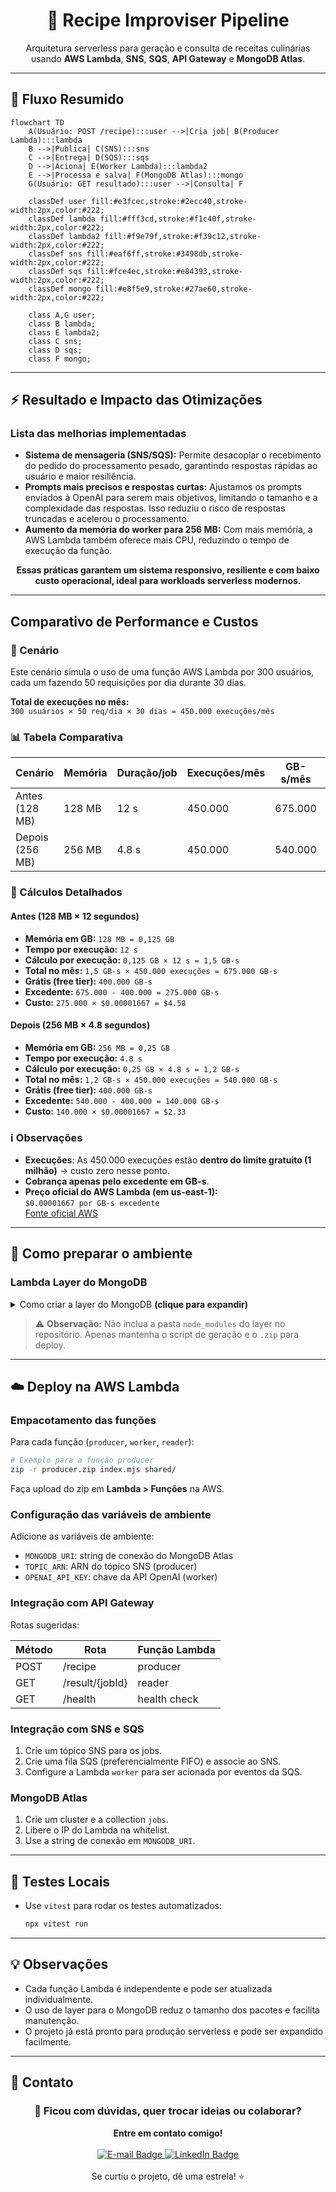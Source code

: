 
<div align="center">
   <h1>🍳 Recipe Improviser Pipeline</h1>
   <p>Arquitetura serverless para geração e consulta de receitas culinárias usando <b>AWS Lambda</b>, <b>SNS</b>, <b>SQS</b>, <b>API Gateway</b> e <b>MongoDB Atlas</b>.</p>
</div>

---

## 🔄 Fluxo Resumido

```mermaid
flowchart TD
    A(Usuário: POST /recipe):::user -->|Cria job| B(Producer Lambda):::lambda
    B -->|Publica| C(SNS):::sns
    C -->|Entrega| D(SQS):::sqs
    D -->|Aciona| E(Worker Lambda):::lambda2
    E -->|Processa e salva| F(MongoDB Atlas):::mongo
    G(Usuário: GET resultado):::user -->|Consulta| F

    classDef user fill:#e3fcec,stroke:#2ecc40,stroke-width:2px,color:#222;
    classDef lambda fill:#fff3cd,stroke:#f1c40f,stroke-width:2px,color:#222;
    classDef lambda2 fill:#f9e79f,stroke:#f39c12,stroke-width:2px,color:#222;
    classDef sns fill:#eaf6ff,stroke:#3498db,stroke-width:2px,color:#222;
    classDef sqs fill:#fce4ec,stroke:#e84393,stroke-width:2px,color:#222;
    classDef mongo fill:#e8f5e9,stroke:#27ae60,stroke-width:2px,color:#222;

    class A,G user;
    class B lambda;
    class E lambda2;
    class C sns;
    class D sqs;
    class F mongo;
```


---

## ⚡ Resultado e Impacto das Otimizações

### Lista das melhorias implementadas

- **Sistema de mensageria (SNS/SQS):** Permite desacoplar o recebimento do pedido do processamento pesado, garantindo respostas rápidas ao usuário e maior resiliência.
- **Prompts mais precisos e respostas curtas:** Ajustamos os prompts enviados à OpenAI para serem mais objetivos, limitando o tamanho e a complexidade das respostas. Isso reduziu o risco de respostas truncadas e acelerou o processamento.
- **Aumento da memória do worker para 256 MB:** Com mais memória, a AWS Lambda também oferece mais CPU, reduzindo o tempo de execução da função.


<p align="center"><b>Essas práticas garantem um sistema responsivo, resiliente e com baixo custo operacional, ideal para workloads serverless modernos.</b></p>

---

## Comparativo de Performance e Custos
### 📌 Cenário

Este cenário simula o uso de uma função AWS Lambda por 300 usuários, cada um fazendo 50 requisições por dia durante 30 dias.

**Total de execuções no mês:**  
`300 usuários × 50 req/dia × 30 dias = 450.000 execuções/mês`


### 📊 Tabela Comparativa

| **Cenário**            | **Memória** | **Duração/job** | **Execuções/mês** | **GB-s/mês** | **GB-s pagos** | **Custo (USD)** |
|------------------------|-------------|------------------|-------------------|--------------|----------------|-----------------|
| Antes (128 MB)         | 128 MB      | 12 s             | 450.000           | 675.000      | 275.000        | **$4.58**       |
| Depois (256 MB)        | 256 MB      | 4.8 s            | 450.000           | 540.000      | 140.000        | **$2.33**       |


### 🧮 Cálculos Detalhados

#### **Antes (128 MB × 12 segundos)**

- **Memória em GB:** `128 MB = 0,125 GB`
- **Tempo por execução:** `12 s`
- **Cálculo por execução:** `0,125 GB × 12 s = 1,5 GB-s`
- **Total no mês:** `1,5 GB-s × 450.000 execuções = 675.000 GB-s`
- **Grátis (free tier):** `400.000 GB-s`
- **Excedente:** `675.000 - 400.000 = 275.000 GB-s`
- **Custo:** `275.000 × $0.00001667 = $4.58`

#### **Depois (256 MB × 4.8 segundos)**

- **Memória em GB:** `256 MB = 0,25 GB`
- **Tempo por execução:** `4.8 s`
- **Cálculo por execução:** `0,25 GB × 4.8 s = 1,2 GB-s`
- **Total no mês:** `1,2 GB-s × 450.000 execuções = 540.000 GB-s`
- **Grátis (free tier):** `400.000 GB-s`
- **Excedente:** `540.000 - 400.000 = 140.000 GB-s`
- **Custo:** `140.000 × $0.00001667 = $2.33`


### ℹ️ Observações

- **Execuções**: As 450.000 execuções estão **dentro do limite gratuito (1 milhão)** → custo zero nesse ponto.
- **Cobrança apenas pelo excedente em GB-s**.
- **Preço oficial do AWS Lambda (em us-east-1):**  
  `$0.00001667 por GB-s excedente`  
  [Fonte oficial AWS](https://aws.amazon.com/lambda/pricing/)

---

## 🚀 Como preparar o ambiente

### Lambda Layer do MongoDB
<details>
<summary>Como criar a layer do MongoDB <b>(clique para expandir)</b></summary>

A Lambda Layer permite compartilhar a dependência <code>mongodb</code> entre todas as funções, sem precisar incluir o pacote em cada zip. Siga os passos:

```sh
# 1. Estrutura de pastas
mkdir -p layer-mongodb/nodejs
cd layer-mongodb/nodejs

# 2. Inicialize e instale dependências
npm init -y
npm install mongodb

# 3. Volte e compacte
cd ../..
cd layer-mongodb
zip -r layer-mongodb.zip nodejs
cd ..
```

Depois, faça upload do `.zip` em <b>Lambda &gt; Layers</b> na AWS e adicione a layer nas funções.
</details>

> ⚠️ **Observação:** Não inclua a pasta <code>node_modules</code> do layer no repositório. Apenas mantenha o script de geração e o <code>.zip</code> para deploy.

---

## ☁️ Deploy na AWS Lambda

### Empacotamento das funções
Para cada função (<code>producer</code>, <code>worker</code>, <code>reader</code>):

```sh
# Exemplo para a função producer
zip -r producer.zip index.mjs shared/
```
Faça upload do zip em <b>Lambda &gt; Funções</b> na AWS.

### Configuração das variáveis de ambiente

Adicione as variáveis de ambiente:
- <code>MONGODB_URI</code>: string de conexão do MongoDB Atlas
- <code>TOPIC_ARN</code>: ARN do tópico SNS (producer)
- <code>OPENAI_API_KEY</code>: chave da API OpenAI (worker)

### Integração com API Gateway

Rotas sugeridas:

| Método | Rota              | Função Lambda |
|--------|-------------------|---------------|
| POST   | /recipe           | producer      |
| GET    | /result/{jobId}   | reader        |
| GET    | /health           | health check  |

### Integração com SNS e SQS

1. Crie um tópico SNS para os jobs.
2. Crie uma fila SQS (preferencialmente FIFO) e associe ao SNS.
3. Configure a Lambda <code>worker</code> para ser acionada por eventos da SQS.

### MongoDB Atlas

1. Crie um cluster e a collection <code>jobs</code>.
2. Libere o IP do Lambda na whitelist.
3. Use a string de conexão em <code>MONGODB_URI</code>.

---

## 🧪 Testes Locais
- Use <code>vitest</code> para rodar os testes automatizados:
   ```sh
   npx vitest run
   ```

---

## 💡 Observações
- Cada função Lambda é independente e pode ser atualizada individualmente.
- O uso de layer para o MongoDB reduz o tamanho dos pacotes e facilita manutenção.
- O projeto já está pronto para produção serverless e pode ser expandido facilmente.

---

## 💬 Contato

<div align="center">
   <h3>💬 Ficou com dúvidas, quer trocar ideias ou colaborar?</h3>
   <b>Entre em contato comigo!</b><br><br>
   <a href="mailto:nathaliaccord@gmail.com" target="_blank">
      <img src="https://img.shields.io/badge/E--mail-nathaliaccord@gmail.com-D14836?style=for-the-badge&logo=gmail&logoColor=white" alt="E-mail Badge"/>
   </a>
   <a href="https://www.linkedin.com/in/nath%C3%A1lia-acordi-0a564b223/" target="_blank">
      <img src="https://img.shields.io/badge/LinkedIn-Nathália%20Acordi-0A66C2?style=for-the-badge&logo=linkedin&logoColor=white" alt="LinkedIn Badge"/>
   </a>
   <br><br>
   Se curtiu o projeto, dê uma estrela! ⭐
</div>


